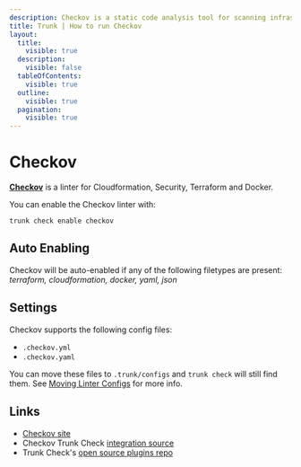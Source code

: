 ```yaml
---
description: Checkov is a static code analysis tool for scanning infrastructure as code. It identifies misconfigurations in IaC files that could lead to security breaches.
title: Trunk | How to run Checkov
layout:
  title:
    visible: true
  description:
    visible: false
  tableOfContents:
    visible: true
  outline:
    visible: true
  pagination:
    visible: true
---
```


# Checkov

[**Checkov**](https://github.com/bridgecrewio/checkov) is a linter for Cloudformation, Security, Terraform and Docker.

You can enable the Checkov linter with:

```shell
trunk check enable checkov
```

## Auto Enabling

Checkov will be auto-enabled if any of the following filetypes are present: *terraform, cloudformation, docker, yaml, json*

## Settings

Checkov supports the following config files:
* `.checkov.yml`
* `.checkov.yaml`

 You can move these files to `.trunk/configs` and `trunk check` will still find them. See [Moving Linter Configs](..#moving-linter-configs) for more info.



## Links

- [Checkov site](https://github.com/bridgecrewio/checkov)
- Checkov Trunk Check [integration source](https://github.com/trunk-io/plugins/tree/main/linters/checkov)
- Trunk Check's [open source plugins repo](https://github.com/trunk-io/plugins/tree/main)
